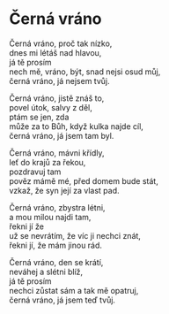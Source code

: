 # Černá vráno

Černá vráno, proč tak nízko,  
dnes mi létáš nad hlavou,  
já tě prosím  
nech mě, vráno, být, snad nejsi osud můj,  
černá vráno, já nejsem tvůj.

Černá vráno, jistě znáš to,  
povel útok, salvy z děl,  
ptám se jen, zda  
může za to Bůh, když kulka najde cíl,  
černá vráno, já jsem tam byl.

Černá vráno, mávni křídly,  
leť do krajů za řekou,  
pozdravuj tam  
pověz mámě mé, před domem bude stát,  
vzkaž, že syn její za vlast pad.

Černá vráno, zbystra létni,  
a mou milou najdi tam,  
řekni jí že  
už se nevrátím, že víc ji nechci znát,  
řekni jí, že mám jinou rád.

Černá vráno, den se krátí,  
neváhej a slétni blíž,  
já tě prosím  
nechci zůstat sám a tak mě opatruj,  
černá vráno, já jsem teď tvůj.
